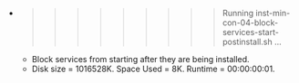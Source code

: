 * >>>>>>>>> Running inst-min-con-04-block-services-start-postinstall.sh ...
  * Block services from starting after they are being installed.
  * Disk size = 1016528K. Space Used = 8K. Runtime = 00:00:00:01.
